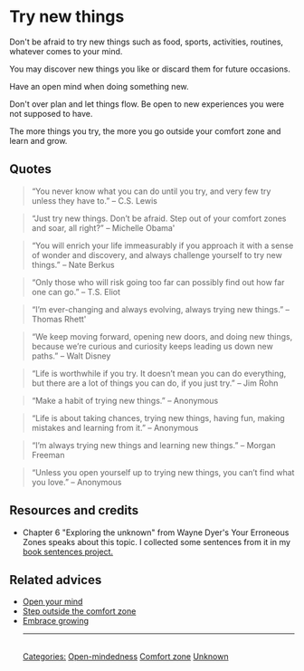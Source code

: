 # Try new things

Don't be afraid to try new things such as food, sports, activities, routines, whatever comes to your mind.

You may discover new things you like or discard them for future occasions.

Have an open mind when doing something new.

Don't over plan and let things flow. Be open to new experiences you were not supposed to have.

The more things you try, the more you go outside your comfort zone and learn and grow.

## Quotes

> “You never know what you can do until you try, and very few try unless they have to.” – C.S. Lewis

> “Just try new things. Don’t be afraid. Step out of your comfort zones and soar, all right?” – Michelle Obama'

> “You will enrich your life immeasurably if you approach it with a sense of wonder and discovery, and always challenge yourself to try new things.” – Nate Berkus

> “Only those who will risk going too far can possibly find out how far one can go.” – T.S. Eliot

> “I’m ever-changing and always evolving, always trying new things.” – Thomas Rhett'

> “We keep moving forward, opening new doors, and doing new things, because we’re curious and curiosity keeps leading us down new paths.” – Walt Disney

> “Life is worthwhile if you try. It doesn’t mean you can do everything, but there are a lot of things you can do, if you just try.” – Jim Rohn

> “Make a habit of trying new things.” – Anonymous

> “Life is about taking chances, trying new things, having fun, making mistakes and learning from it.” – Anonymous

> “I’m always trying new things and learning new things.” – Morgan Freeman

> “Unless you open yourself up to trying new things, you can’t find what you love.” – Anonymous

## Resources and credits

- Chapter 6 "Exploring the unknown" from Wayne Dyer's Your Erroneous Zones speaks about this topic. I collected some sentences from it in my [book sentences project.](
https://github.com/reymon359/book-sentences/blob/feature/atomic-habits/books/your-erroneous-zones/README.md#6-exploring-the-unknown)

## Related advices

- [Open your mind](../Open%20your%20mind/index.md)
- [Step outside the comfort zone](../Step%20outside%20the%20comfort%20zone/index.md)
- [Embrace growing](../Embrace%20growing/index.md)<hr/><br/>[Categories:](../Categories/index.md) [Open-mindedness](../Categories/Open-mindedness.md) [Comfort zone](../Categories/Comfort%20zone.md) [Unknown](../Categories/Unknown.md)
